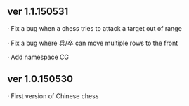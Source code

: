 ver 1.1.150531
--------------------------------------------------------------
· Fix a bug when a chess tries to attack a target out of range

· Fix a bug where 兵/卒 can move multiple rows to the front

· Add namespace CG

ver 1.0.150530
--------------------------------------------------------------
· First version of Chinese chess
